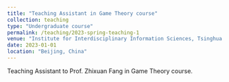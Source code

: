 ```yaml
---
title: "Teaching Assistant in Game Theory course"
collection: teaching
type: "Undergraduate course"
permalink: /teaching/2023-spring-teaching-1
venue: "Institute for Interdisciplinary Information Sciences, Tsinghua University"
date: 2023-01-01
location: "Beijing, China"
---
```


Teaching Assistant to Prof. Zhixuan Fang in Game Theory course. 

<!-- Heading 1
======

Heading 2
======

Heading 3
====== -->